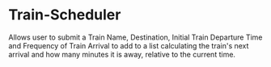 # Train-Scheduler

Allows user to submit a Train Name, Destination, Initial Train Departure Time and Frequency of Train Arrival to add to a list calculating the train's next arrival and how many minutes it is away, relative to the current time.